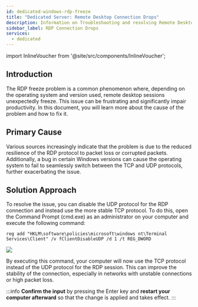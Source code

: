 ```yaml
---
id: dedicated-windows-rdp-freeze
title: "Dedicated Server: Remote Desktop Connection Drops"
description: Information on Troubleshooting and resolving Remote Desktop Connection Drops - ZAP-Hosting.com Documentation
sidebar_label: RDP Connection Drops
services:
  - dedicated
---
```


import InlineVoucher from '@site/src/components/InlineVoucher';

## Introduction

The RDP freeze problem is a common phenomenon where, depending on the operating system and version used, remote desktop sessions unexpectedly freeze. This issue can be frustrating and significantly impair productivity. In this document, you will learn more about the cause of the problem and how to fix it.

<InlineVoucher />

## Primary Cause

Various sources increasingly indicate that the problem is due to the reduced resilience of the RDP protocol to packet loss or corrupted packets. Additionally, a bug in certain Windows versions can cause the operating system to fail to seamlessly switch between the TCP and UDP protocols, further exacerbating the issue.

## Solution Approach

To resolve the issue, you can disable the UDP protocol for the RDP connection and instead use the more stable TCP protocol. To do this, open the Command Prompt (cmd.exe) as an administrator on your computer and execute the following command:

```
reg add "HKLM\software\policies\microsoft\windows nt\Terminal Services\Client" /v fClientDisableUDP /d 1 /t REG_DWORD
```

![](https://screensaver01.zap-hosting.com/index.php/s/6E6AzroG88ETj2X/preview)

By executing this command, your computer will now use the TCP protocol instead of the UDP protocol for the RDP session. This can improve the stability of the connection, especially in networks with unstable connections or high packet loss.

:::info 
**Confirm the input** by pressing the Enter key and **restart your computer afterward** so that the change is applied and takes effect.
:::

<InlineVoucher />

